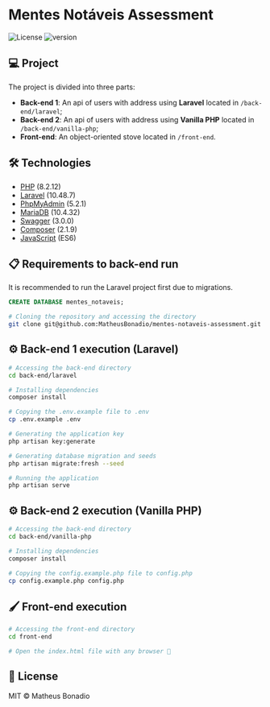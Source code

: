 # Mentes Notáveis Assessment

<p>
    <img alt='License' src='https://img.shields.io/badge/license-mit-1C1E26?style=for-the-badge&labelColor=1C1E26&color=007fe3' />
    <img alt='version' src='https://img.shields.io/badge/version-1.0-1C1E26?style=for-the-badge&labelColor=1C1E26&color=007fe3' />
</p>

## 💻 Project
The project is divided into three parts:
- **Back-end 1**: An api of users with address using **Laravel** located in `/back-end/laravel`;
- **Back-end 2**: An api of users with address using **Vanilla PHP** located in `/back-end/vanilla-php`;
- **Front-end**: An object-oriented stove located in `/front-end`.

## 🛠️ Technologies

- [PHP](https://www.php.net/) (8.2.12)
- [Laravel](https://laravel.com/docs/10.x) (10.48.7)
- [PhpMyAdmin](https://www.phpmyadmin.net/) (5.2.1)
- [MariaDB](https://mariadb.org/) (10.4.32)
- [Swagger](https://swagger.io/) (3.0.0)
- [Composer](https://getcomposer.org/) (2.1.9)
- [JavaScript](https://developer.mozilla.org/pt-BR/docs/Web/JavaScript) (ES6)


## 📋 Requirements to back-end run

It is recommended to run the Laravel project first due to migrations.

```sql
CREATE DATABASE mentes_notaveis;
```

```bash
# Cloning the repository and accessing the directory
git clone git@github.com:MatheusBonadio/mentes-notaveis-assessment.git && cd mentes-notaveis-assessment
```

## ⚙️ Back-end 1 execution (Laravel)

```bash
# Accessing the back-end directory
cd back-end/laravel

# Installing dependencies
composer install

# Copying the .env.example file to .env
cp .env.example .env

# Generating the application key
php artisan key:generate

# Generating database migration and seeds
php artisan migrate:fresh --seed

# Running the application
php artisan serve
```

## ⚙️ Back-end 2 execution (Vanilla PHP)

```bash
# Accessing the back-end directory
cd back-end/vanilla-php

# Installing dependencies
composer install

# Copying the config.example.php file to config.php
cp config.example.php config.php
```

## 🖌️ Front-end execution

```bash
# Accessing the front-end directory
cd front-end

# Open the index.html file with any browser 🚀
```

## 📄 License

MIT © Matheus Bonadio